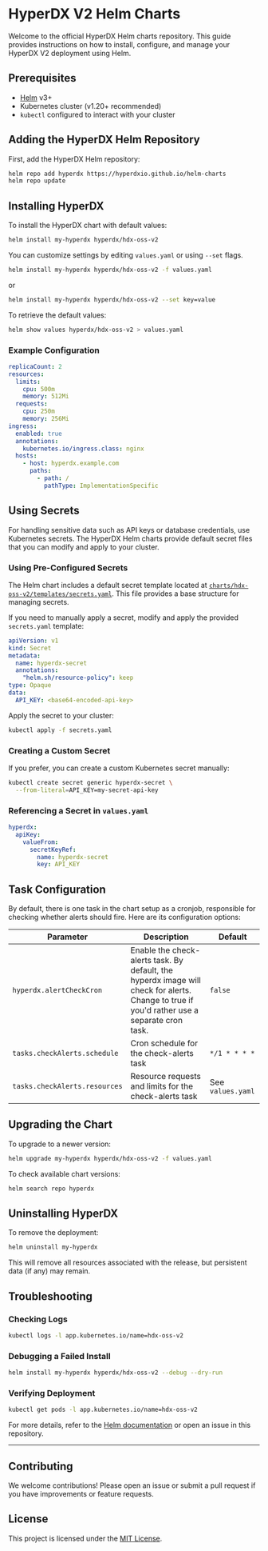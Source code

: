# HyperDX V2 Helm Charts

Welcome to the official HyperDX Helm charts repository. This guide provides instructions on how to install, configure, and manage your HyperDX V2 deployment using Helm.

## Prerequisites

- [Helm](https://helm.sh/) v3+
- Kubernetes cluster (v1.20+ recommended)
- `kubectl` configured to interact with your cluster

## Adding the HyperDX Helm Repository

First, add the HyperDX Helm repository:

```sh
helm repo add hyperdx https://hyperdxio.github.io/helm-charts
helm repo update
```

## Installing HyperDX

To install the HyperDX chart with default values:

```sh
helm install my-hyperdx hyperdx/hdx-oss-v2
```

You can customize settings by editing `values.yaml` or using `--set` flags.

```sh
helm install my-hyperdx hyperdx/hdx-oss-v2 -f values.yaml
```

or

```sh
helm install my-hyperdx hyperdx/hdx-oss-v2 --set key=value
```

To retrieve the default values:

```sh
helm show values hyperdx/hdx-oss-v2 > values.yaml
```

### Example Configuration

```yaml
replicaCount: 2
resources:
  limits:
    cpu: 500m
    memory: 512Mi
  requests:
    cpu: 250m
    memory: 256Mi
ingress:
  enabled: true
  annotations:
    kubernetes.io/ingress.class: nginx
  hosts:
    - host: hyperdx.example.com
      paths:
        - path: /
          pathType: ImplementationSpecific
```

## Using Secrets

For handling sensitive data such as API keys or database credentials, use Kubernetes secrets. The HyperDX Helm charts provide default secret files that you can modify and apply to your cluster.

### Using Pre-Configured Secrets

The Helm chart includes a default secret template located at [`charts/hdx-oss-v2/templates/secrets.yaml`](https://github.com/hyperdxio/helm-charts/blob/main/charts/hdx-oss-v2/templates/secrets.yaml). This file provides a base structure for managing secrets.


If you need to manually apply a secret, modify and apply the provided `secrets.yaml` template:

```yaml
apiVersion: v1
kind: Secret
metadata:
  name: hyperdx-secret
  annotations:
    "helm.sh/resource-policy": keep
type: Opaque
data:
  API_KEY: <base64-encoded-api-key>
```

Apply the secret to your cluster:

```sh
kubectl apply -f secrets.yaml
```

### Creating a Custom Secret

If you prefer, you can create a custom Kubernetes secret manually:

```sh
kubectl create secret generic hyperdx-secret \
  --from-literal=API_KEY=my-secret-api-key
```

### Referencing a Secret in `values.yaml`

```yaml
hyperdx:
  apiKey:
    valueFrom:
      secretKeyRef:
        name: hyperdx-secret
        key: API_KEY
```

## Task Configuration

By default, there is one task in the chart setup as a cronjob, responsible for checking whether alerts should fire. Here are its configuration options:

| Parameter | Description | Default |
|-----------|-------------|---------|
| `hyperdx.alertCheckCron` | Enable the check-alerts task. By default, the hyperdx image will check for alerts. Change to true if you'd rather use a separate cron task. | `false` |
| `tasks.checkAlerts.schedule` | Cron schedule for the check-alerts task | `*/1 * * * *` |
| `tasks.checkAlerts.resources` | Resource requests and limits for the check-alerts task | See `values.yaml` |

## Upgrading the Chart

To upgrade to a newer version:

```sh
helm upgrade my-hyperdx hyperdx/hdx-oss-v2 -f values.yaml
```

To check available chart versions:

```sh
helm search repo hyperdx
```

## Uninstalling HyperDX

To remove the deployment:

```sh
helm uninstall my-hyperdx
```

This will remove all resources associated with the release, but persistent data (if any) may remain.

## Troubleshooting

### Checking Logs

```sh
kubectl logs -l app.kubernetes.io/name=hdx-oss-v2
```

### Debugging a Failed Install

```sh
helm install my-hyperdx hyperdx/hdx-oss-v2 --debug --dry-run
```

### Verifying Deployment

```sh
kubectl get pods -l app.kubernetes.io/name=hdx-oss-v2
```

For more details, refer to the [Helm documentation](https://helm.sh/docs/) or open an issue in this repository.

---

## Contributing

We welcome contributions! Please open an issue or submit a pull request if you have improvements or feature requests.

## License

This project is licensed under the [MIT License](LICENSE).

